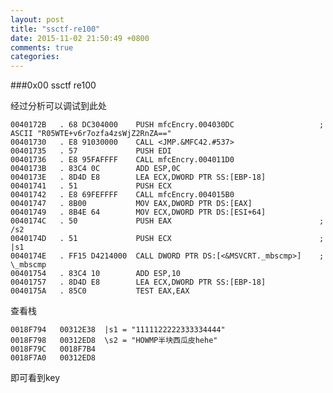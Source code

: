```yaml
---
layout: post
title: "ssctf-re100"
date: 2015-11-02 21:50:49 +0800
comments: true
categories: 
---
```

###0x00 ssctf re100

经过分析可以调试到此处


    0040172B   . 68 DC304000    PUSH mfcEncry.004030DC                   ;  ASCII "R05WTE+v6r7ozfa4zsWjZ2RnZA=="
    00401730   . E8 91030000    CALL <JMP.&MFC42.#537>
    00401735   . 57             PUSH EDI
    00401736   . E8 95FAFFFF    CALL mfcEncry.004011D0
    0040173B   . 83C4 0C        ADD ESP,0C
    0040173E   . 8D4D E8        LEA ECX,DWORD PTR SS:[EBP-18]
    00401741   . 51             PUSH ECX
    00401742   . E8 69FEFFFF    CALL mfcEncry.004015B0
    00401747   . 8B00           MOV EAX,DWORD PTR DS:[EAX]
    00401749   . 8B4E 64        MOV ECX,DWORD PTR DS:[ESI+64]
    0040174C   . 50             PUSH EAX                                 ; /s2
    0040174D   . 51             PUSH ECX                                 ; |s1
    0040174E   . FF15 D4214000  CALL DWORD PTR DS:[<&MSVCRT._mbscmp>]    ; \_mbscmp
    00401754   . 83C4 10        ADD ESP,10
    00401757   . 8D4D E8        LEA ECX,DWORD PTR SS:[EBP-18]
    0040175A   . 85C0           TEST EAX,EAX

查看栈

    0018F794   00312E38  |s1 = "1111122222333334444"
    0018F798   00312ED8  \s2 = "HOWMP半块西瓜皮hehe"
    0018F79C   0018F7B4
    0018F7A0   00312ED8
    
即可看到key

